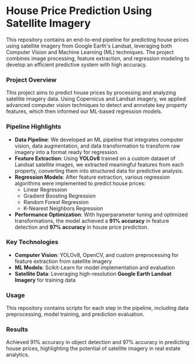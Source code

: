# House Price Prediction Using Satellite Imagery 

This repository contains an end-to-end pipeline for predicting house prices using satellite imagery from Google Earth's Landsat, leveraging both Computer Vision and Machine Learning (ML) techniques. The project combines image processing, feature extraction, and regression modeling to develop an efficient predictive system with high accuracy.

### Project Overview
This project aims to predict house prices by processing and analyzing satellite imagery data. Using Copernicus and Landsat imagery, we applied advanced computer vision techniques to detect and annotate key property features, which then informed our ML-based regression models.

### Pipeline Highlights
- **Data Pipeline**: We developed an ML pipeline that integrates computer vision, data augmentation, and data transformation to transform raw imagery into a format ready for regression.
- **Feature Extraction**: Using **YOLOv8** trained on a custom dataset of Landsat satellite images, we extracted meaningful features from each property, converting them into structured data for predictive analysis.
- **Regression Models**: After feature extraction, various regression algorithms were implemented to predict house prices:
  - Linear Regression
  - Gradient Boosting Regression
  - Random Forest Regression
  - K-Nearest Neighbors Regression
- **Performance Optimization**: With hyperparameter tuning and optimized transformations, the model achieved a **91% accuracy** in feature detection and **97% accuracy** in house price prediction.

### Key Technologies
- **Computer Vision**: YOLOv8, OpenCV, and custom preprocessing for feature extraction from satellite imagery
- **ML Models**: Scikit-Learn for model implementation and evaluation
- **Satellite Data**: Leveraging high-resolution **Google Earth Landsat Imagery** for training data

### Usage
This repository contains scripts for each step in the pipeline, including data preprocessing, model training, and prediction evaluation. 

### Results
Achieved 91% accuracy in object detection and 97% accuracy in predicting house prices, highlighting the potential of satellite imagery in real estate analytics.

